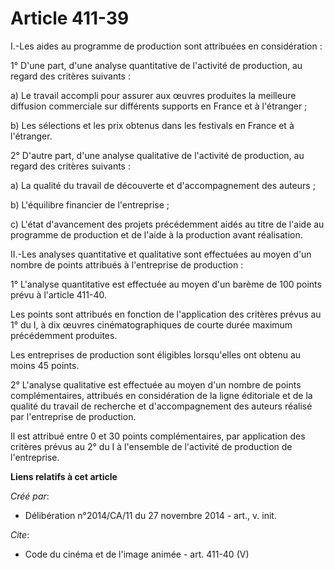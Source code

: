 # Article 411-39

I.-Les aides au programme de production sont attribuées en considération : 

1° D'une part, d'une analyse quantitative de l'activité de production, au regard des critères suivants : 

a) Le travail accompli pour assurer aux œuvres produites la meilleure diffusion commerciale sur différents supports en France
et à l'étranger ; 

b) Les sélections et les prix obtenus dans les festivals en France et à l'étranger. 

2° D'autre part, d'une analyse qualitative de l'activité de production, au regard des critères suivants : 

a) La qualité du travail de découverte et d'accompagnement des auteurs ; 

b) L'équilibre financier de l'entreprise ; 

c) L'état d'avancement des projets précédemment aidés au titre de l'aide au programme de production et de l'aide à la
production avant réalisation. 

II.-Les analyses quantitative et qualitative sont effectuées au moyen d'un nombre de points attribués à l'entreprise de
production : 

1° L'analyse quantitative est effectuée au moyen d'un barème de 100 points prévu à l'article 411-40. 

Les points sont attribués en fonction de l'application des critères prévus au 1° du I, à dix œuvres cinématographiques de
courte durée maximum précédemment produites. 

Les entreprises de production sont éligibles lorsqu'elles ont obtenu au moins 45 points. 

2° L'analyse qualitative est effectuée au moyen d'un nombre de points complémentaires, attribués en considération de la ligne
éditoriale et de la qualité du travail de recherche et d'accompagnement des auteurs réalisé par l'entreprise de production. 

Il est attribué entre 0 et 30 points complémentaires, par application des critères prévus au 2° du I à l'ensemble de
l'activité de production de l'entreprise.

**Liens relatifs à cet article**

_Créé par_:

  - Délibération n°2014/CA/11 du 27 novembre 2014 - art., v. init.

_Cite_:

  - Code du cinéma et de l'image animée - art. 411-40 (V)
